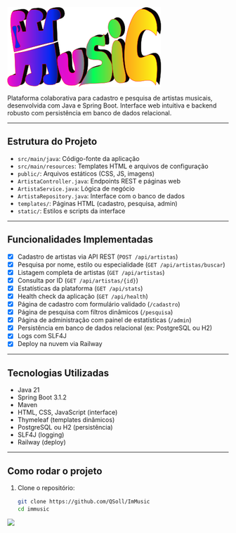 <img src="img/immusic.png">

Plataforma colaborativa para cadastro e pesquisa de artistas musicais, desenvolvida com Java e Spring Boot. Interface web intuitiva e backend robusto com persistência em banco de dados relacional.

---

## Estrutura do Projeto

- `src/main/java`: Código-fonte da aplicação
- `src/main/resources`: Templates HTML e arquivos de configuração
- `public/`: Arquivos estáticos (CSS, JS, imagens)
- `ArtistaController.java`: Endpoints REST e páginas web
- `ArtistaService.java`: Lógica de negócio
- `ArtistaRepository.java`: Interface com o banco de dados
- `templates/`: Páginas HTML (cadastro, pesquisa, admin)
- `static/`: Estilos e scripts da interface

---

## Funcionalidades Implementadas

- [x] Cadastro de artistas via API REST (`POST /api/artistas`)
- [x] Pesquisa por nome, estilo ou especialidade (`GET /api/artistas/buscar`)
- [x] Listagem completa de artistas (`GET /api/artistas`)
- [x] Consulta por ID (`GET /api/artistas/{id}`)
- [x] Estatísticas da plataforma (`GET /api/stats`)
- [x] Health check da aplicação (`GET /api/health`)
- [x] Página de cadastro com formulário validado (`/cadastro`)
- [x] Página de pesquisa com filtros dinâmicos (`/pesquisa`)
- [x] Página de administração com painel de estatísticas (`/admin`)
- [x] Persistência em banco de dados relacional (ex: PostgreSQL ou H2)
- [x] Logs com SLF4J
- [x] Deploy na nuvem via Railway

---

## Tecnologias Utilizadas

- Java 21
- Spring Boot 3.1.2
- Maven
- HTML, CSS, JavaScript (interface)
- Thymeleaf (templates dinâmicos)
- PostgreSQL ou H2 (persistência)
- SLF4J (logging)
- Railway (deploy)

---

## Como rodar o projeto

1. Clone o repositório:
   ```bash
   git clone https://github.com/QSoll/ImMusic
   cd immusic


<img src="img/logo_SM.png" widht="100px" height="100px">
